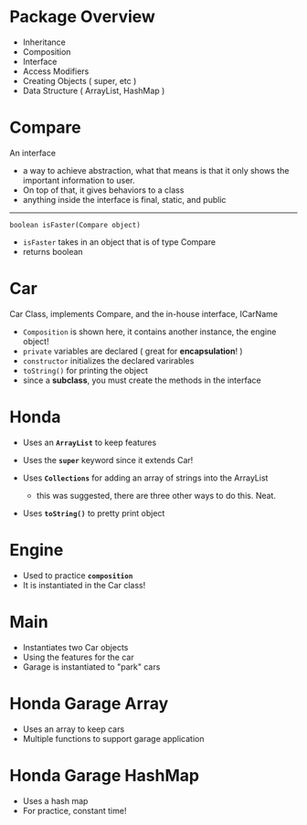# Package Overview

- Inheritance
- Composition
- Interface
- Access Modifiers
- Creating Objects ( super, etc )
- Data Structure ( ArrayList, HashMap )

# Compare

An interface
- a way to achieve abstraction, what that means is that it only shows the important information to user.
- On top of that, it gives behaviors to a class
- anything inside the interface is final, static, and public
  
---
  
`boolean isFaster(Compare object)`
- `isFaster` takes in an object that is of type Compare
- returns boolean

# Car

Car Class, implements Compare, and the in-house interface, ICarName

- `Composition` is shown here, it contains another instance, the engine object!
- `private` variables are declared ( great for **encapsulation**! )
- `constructor` initializes the declared varirables
- `toString()` for printing the object
- since a **subclass**, you must create the methods in the interface

# Honda 

- Uses an **`ArrayList`** to keep features
- Uses the **`super`** keyword since it extends Car!
- Uses **`Collections`** for adding an array of strings into the ArrayList
    - this was suggested, there are three other ways to do this. Neat.
  
- Uses **`toString()`** to pretty print object

# Engine

- Used to practice **`composition`**
- It is instantiated in the Car class!

# Main

- Instantiates two Car objects
- Using the features for the car
- Garage is instantiated to "park" cars

# Honda Garage Array

- Uses an array to keep cars
- Multiple functions to support garage application

# Honda Garage HashMap

- Uses a hash map
- For practice, constant time!
